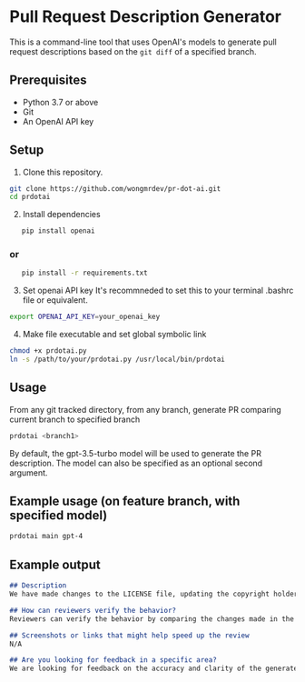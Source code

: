 # Pull Request Description Generator

This is a command-line tool that uses OpenAI's models to generate pull request descriptions based on the `git diff` of a specified branch.

## Prerequisites
- Python 3.7 or above
- Git
- An OpenAI API key

## Setup
1. Clone this repository.
```bash
git clone https://github.com/wongmrdev/pr-dot-ai.git
cd prdotai
```
2. Install dependencies
```bash
   pip install openai
```


### or

```bash
   pip install -r requirements.txt

```

3. Set openai API key
It's recommneded to set this to your terminal .bashrc file or equivalent. 
```bash
export OPENAI_API_KEY=your_openai_key
```

4. Make file executable and set global symbolic link

```bash
chmod +x prdotai.py
ln -s /path/to/your/prdotai.py /usr/local/bin/prdotai
```

## Usage

From any git tracked directory, from any branch, generate PR comparing current branch to specified branch
```bash
prdotai <branch1>
```

By default, the gpt-3.5-turbo model will be used to generate the PR description. The model can also be specified as an optional second argument.

## Example usage (on feature branch, with specified model)
```bash
prdotai main gpt-4
```

## Example output

```markdown
## Description
We have made changes to the LICENSE file, updating the copyright holder's name from "M Wong" to "Matt Wong." We have also added a new README.md file that provides information about the project, its prerequisites, setup instructions, and usage examples. Additionally, we have added a new Python script called "prdotai.py" that generates pull request descriptions based on the git diff of a specified branch.

## How can reviewers verify the behavior?
Reviewers can verify the behavior by comparing the changes made in the LICENSE file and the addition of the README.md and prdotai.py files.

## Screenshots or links that might help speed up the review
N/A

## Are you looking for feedback in a specific area?
We are looking for feedback on the accuracy and clarity of the generated pull request descriptions.
```

